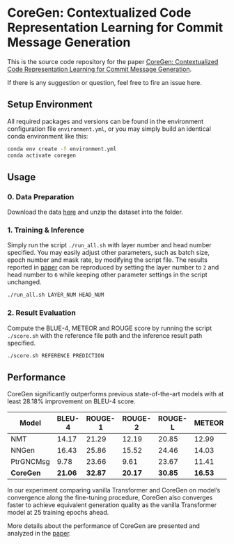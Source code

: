 # CoreGen: Contextualized Code Representation Learning for Commit Message Generation
This is the source code repository for the paper [CoreGen: Contextualized Code Representation Learning for Commit Message Generation](https://arxiv.org/abs/2007.06934).

If there is any suggestion or question, feel free to fire an issue here.

## Setup Environment

All required packages and versions can be found in the environment configuration file `environment.yml`, or you may simply build an identical conda environment like this:

```bash
conda env create -f environment.yml
conda activate coregen
```

## Usage
### 0. Data Preparation

Download the data [here](https://mycuhk-my.sharepoint.com/:u:/g/personal/1155079751_link_cuhk_edu_hk/EXsJ_2t1qtJHlFz9FEQe3swBx-Atm31Sg0cBbiDq6dW7ag?e=lUTeQQ) and unzip the dataset into the folder.

### 1. Training & Inference
Simply run the script `./run_all.sh` with layer number and head number specified. You may easily adjust other parameters, such as batch size, epoch number and mask rate, by modifying the script file. The results reported in [paper](https://arxiv.org/abs/2007.06934) can be reproduced by setting the layer number to `2` and head number to `6` while keeping other parameter settings in the script unchanged.

```bash
./run_all.sh LAYER_NUM HEAD_NUM
```

### 2. Result Evaluation

Compute the BLUE-4, METEOR and ROUGE score by running the script `./score.sh` with the reference file path and the inference result path specified. 

```bash
./score.sh REFERENCE PREDICTION
```
## Performance
CoreGen significantly outperforms previous state-of-the-art models with at least 28.18% improvement on BLEU-4 score. 

| Model       | BLEU-4    | ROUGE-1   | ROUGE-2   | ROUGE-L   | METEOR    |
| ----------- | --------- | --------- | --------- | --------- | --------- |
| NMT         | 14.17     | 21.29     | 12.19     | 20.85     | 12.99     |
| NNGen       | 16.43     | 25.86     | 15.52     | 24.46     | 14.03     |
| PtrGNCMsg   | 9.78      | 23.66     | 9.61      | 23.67     | 11.41     |
| **CoreGen** | **21.06** | **32.87** | **20.17** | **30.85** | **16.53** |

In our experiment comparing vanilla Transformer and CoreGen on model’s convergence along the fine-tuning procedure, CoreGen also converges faster to achieve equivalent generation quality as the vanilla Transformer model at 25 training epochs ahead. 

More details about the performance of CoreGen are presented and analyzed in the [paper](https://arxiv.org/abs/2007.06934).
